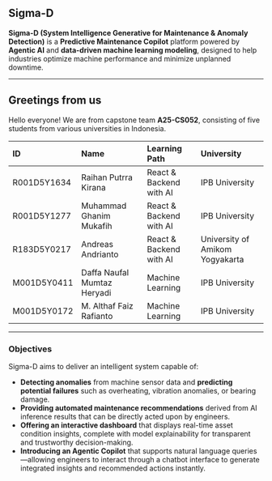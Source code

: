 ## Sigma-D  
**Sigma-D (System Intelligence Generative for Maintenance & Anomaly Detection)** is a **Predictive Maintenance Copilot** platform powered by **Agentic AI** and **data-driven machine learning modeling**, designed to help industries optimize machine performance and minimize unplanned downtime.   

---

## Greetings from us
Hello everyone! We are from capstone team **A25-CS052**, consisting of five students from various universities in Indonesia.  

| **ID** | **Name** | **Learning Path** | **University** |
| :------------- | :------------------------------- | :--------------------------- | :---------------------------------- |
| R001D5Y1634 | Raihan Putrra Kirana | React & Backend with AI | IPB University |
| R001D5Y1277 | Muhammad Ghanim Mukafih | React & Backend with AI | IPB University |
| R183D5Y0217 | Andreas Andrianto | React & Backend with AI | University of Amikom Yogyakarta |
| M001D5Y0411 | Daffa Naufal Mumtaz Heryadi | Machine Learning | IPB University |
| M001D5Y0172 | M. Althaf Faiz Rafianto | Machine Learning | IPB University |

---

### Objectives 
Sigma-D aims to deliver an intelligent system capable of:  
- **Detecting anomalies** from machine sensor data and **predicting potential failures** such as overheating, vibration anomalies, or bearing damage.  
- **Providing automated maintenance recommendations** derived from AI inference results that can be directly acted upon by engineers.  
- **Offering an interactive dashboard** that displays real-time asset condition insights, complete with model explainability for transparent and trustworthy decision-making.  
- **Introducing an Agentic Copilot** that supports natural language queries—allowing engineers to interact through a chatbot interface to generate integrated insights and recommended actions instantly.  

